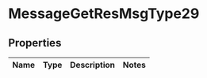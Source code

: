 # MessageGetResMsgType29

## Properties
Name | Type | Description | Notes
------------ | ------------- | ------------- | -------------
